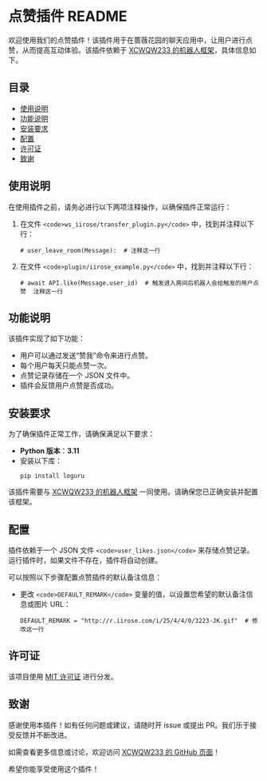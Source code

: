 # 点赞插件 README

欢迎使用我们的点赞插件！该插件用于在蔷薇花园的聊天应用中，让用户进行点赞，从而提高互动体验。该插件依赖于 <a href="https://github.com/XCWQW1/iirosebot">XCWQW233 的机器人框架</a>，具体信息如下。

## 目录

- [使用说明](#使用说明)
- [功能说明](#功能说明)
- [安装要求](#安装要求)
- [配置](#配置)
- [许可证](#许可证)
- [致谢](#致谢)

## 使用说明

在使用插件之前，请务必进行以下两项注释操作，以确保插件正常运行：

1. 在文件 `<code>ws_iirose/transfer_plugin.py</code>` 中，找到并注释以下行：
   <pre><code># user_leave_room(Message):  # 注释这一行</code></pre>

2. 在文件 `<code>plugin/iirose_example.py</code>` 中，找到并注释以下行：
   <pre><code># await API.like(Message.user_id)  # 触发进入房间后机器人会给触发的用户点赞  注释这一行</code></pre>

## 功能说明

该插件实现了如下功能：
- 用户可以通过发送“赞我”命令来进行点赞。
- 每个用户每天只能点赞一次。
- 点赞记录存储在一个 JSON 文件中。
- 插件会反馈用户点赞是否成功。

## 安装要求

为了确保插件正常工作，请确保满足以下要求：

- **Python 版本**：**3.11**
- 安装以下库：
   <pre><code>pip install loguru</code></pre>

该插件需要与 <a href="https://github.com/XCWQW1/iirosebot">XCWQW233 的机器人框架</a> 一同使用。请确保您已正确安装并配置该框架。

## 配置

插件依赖于一个 JSON 文件 `<code>user_likes.json</code>` 来存储点赞记录。运行插件时，如果文件不存在，插件将自动创建。

可以按照以下步骤配置点赞插件的默认备注信息：

- 更改 `<code>DEFAULT_REMARK</code>` 变量的值，以设置您希望的默认备注信息或图片 URL：
   <pre><code>DEFAULT_REMARK = "http://r.iirose.com/i/25/4/4/0/3223-JK.gif"  # 修改这一行</code></pre>

## 许可证

该项目使用 <a href="LICENSE">MIT 许可证</a> 进行分发。

## 致谢

感谢使用本插件！如有任何问题或建议，请随时开 issue 或提出 PR。我们乐于接受反馈并不断改进。

如需查看更多信息或讨论，欢迎访问 <a href="https://github.com/XCWQW1/iirosebot">XCWQW233 的 GitHub 页面</a>！

希望你能享受使用这个插件！
